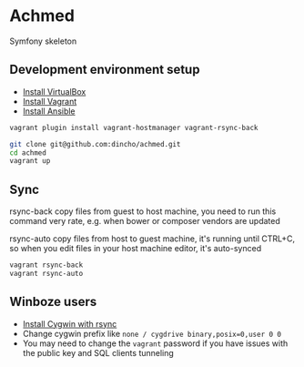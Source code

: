 Achmed
======

Symfony skeleton

## Development environment setup

- [Install VirtualBox](https://www.virtualbox.org/wiki/Downloads)
- [Install Vagrant](https://docs.vagrantup.com/v2/installation/)
- [Install Ansible](http://docs.ansible.com/intro_installation.html)

```bash
vagrant plugin install vagrant-hostmanager vagrant-rsync-back
```

```bash
git clone git@github.com:dincho/achmed.git
cd achmed
vagrant up
```

## Sync

rsync-back copy files from guest to host machine, you need to run this command very rate, 
e.g. when bower or composer vendors are updated

rsync-auto copy files from host to guest machine, it's running until CTRL+C, 
so when you edit files in your host machine editor, it's auto-synced

```bash
vagrant rsync-back
vagrant rsync-auto
```

## Winboze users

- [Install Cygwin with rsync](https://www.cygwin.com)
- Change cygwin prefix like ```none / cygdrive binary,posix=0,user 0 0```
- You may need to change the ```vagrant``` password if you have issues with the public key and SQL clients tunneling
